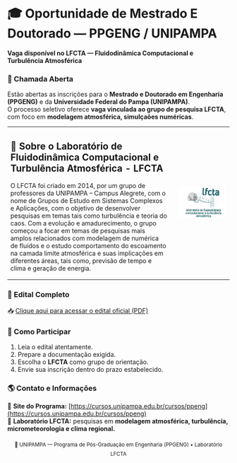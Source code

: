# 🎓 Oportunidade de Mestrado E Doutorado — PPGENG / UNIPAMPA  

**Vaga disponível no LFCTA — Fluidodinâmica Computacional e Turbulência Atmosférica**  



### 📢 Chamada Aberta  

Estão abertas as inscrições para o **Mestrado e Doutorado em Engenharia (PPGENG)** e da **Universidade Federal do Pampa (UNIPAMPA)**.  
O processo seletivo oferece **vaga vinculada ao grupo de pesquisa LFCTA**, com foco em **modelagem atmosférica, simulçaões numéricas**.

<table style="border: none;">
  <tr>
    <td style="vertical-align: top; padding-right: 20px; border: none;">
      <h2>🔬 Sobre o Laboratório de Fluidodinâmica Computacional e Turbulência Atmosférica - LFCTA</h2>
      <p>O LFCTA foi criado em 2014, por um grupo de professores da UNIPAMPA – Campus Alegrete, com o nome de Grupos de Estudo em Sistemas Complexos e Aplicações, com o objetivo de desenvolver pesquisas em temas tais como turbulência e teoria do caos. Com a evolução e amadurecimento, o grupo começou a focar em temas de pesquisas mais amplos relacionados com modelagem de numérica de fluídos e o estudo comportamento do escoamento na camada limite atmosférica e suas implicações em diferentes áreas, tais como, previsão de tempo e clima e geração de energia.</p>
    </td>
    <td style="border: none;">
      <img src="lfcta.png" alt="LFCTA" width="2000">
    </td>
  </tr>
</table>


### 📄 Edital Completo  

📥 [Clique aqui para acessar o edital oficial (PDF)](https://cursos.unipampa.edu.br/cursos/ppeng/files/2025/10/processo_seletivo_mestrado_2026_01.pdf)



### 🧭 Como Participar  

1. Leia o edital atentamente.  
2. Prepare a documentação exigida.  
3. Escolha o **LFCTA** como grupo de orientação.  
4. Envie sua inscrição dentro do prazo estabelecido.  



### 🌎 Contato e Informações  

🔗 **Site do Programa:** [https://cursos.unipampa.edu.br/cursos/ppeng](https://cursos.unipampa.edu.br/cursos/ppeng)  
🔬 **Laboratório LFCTA:** pesquisas em **modelagem atmosférica, turbulência, micrometeorologia e clima regional.**



<p align="center">
  <sub>📍 UNIPAMPA — Programa de Pós-Graduação em Engenharia (PPGENG) • Laboratório LFCTA</sub>
</p>
